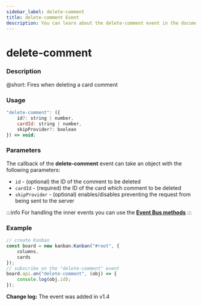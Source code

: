 ```yaml
---
sidebar_label: delete-comment
title: delete-comment Event
description: You can learn about the delete-comment event in the documentation of the DHTMLX JavaScript Kanban library. Browse developer guides and API reference, try out code examples and live demos, and download a free 30-day evaluation version of DHTMLX Kanban.
---
```


# delete-comment

### Description

@short: Fires when deleting a card comment

### Usage

~~~jsx {}
"delete-comment": ({
    id?: string | number, 
    cardId: string | number,
    skipProvider?: boolean
}) => void;
~~~

### Parameters

The callback of the **delete-comment** event can take an object with the following parameters:

- `id` -  (optional) the ID of the comment to be deleted
- `cardId` - (required) the ID of the card which comment to be deleted
- `skipProvider` - (optional) enables/disables preventing the request from being sent to the server

:::info
For handling the inner events you can use the [**Event Bus methods**](api/overview/main_overview.md/#event-bus-methods)
:::

### Example

~~~jsx {7-9}
// create Kanban
const board = new kanban.Kanban("#root", {
    columns,
    cards
});
// subscribe on the "delete-comment" event
board.api.on("delete-comment", (obj) => {
    console.log(obj.id);
});
~~~

**Change log:** The event was added in v1.4